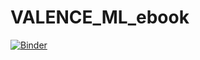 # VALENCE_ML_ebook

[![Binder](https://mybinder.org/badge_logo.svg)](https://mybinder.org/v2/gh/TomislavKartalov/VALENCE_ML_ebook/main?labpath=5.%20DATA%20VISUALIZATION.ipynb)
